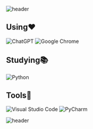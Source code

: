 ![header](https://capsule-render.vercel.app/api?type=slice&color=timeGradient&height=300&section=header&text=IlGeon&fontSize=70&fontAlign=70&fontAlignY=35&rotate=20&desc=Artificial%20Intelligence&descAlign=70&descAlignY=45)

<!--
**ilgeon0127/ilgeon0127** is a ✨ _special_ ✨ repository because its `README.md` (this file) appears on your GitHub profile.

Here are some ideas to get you started:

- 🔭 I’m currently working on ...
- 🌱 I’m currently learning ...
- 👯 I’m looking to collaborate on ...
- 🤔 I’m looking for help with ...
- 💬 Ask me about ...
- 📫 How to reach me: ...
- 😄 Pronouns: ...
- ⚡ Fun fact: ...
-->
<h2>Using♥️</h2>

![ChatGPT](https://img.shields.io/badge/chatGPT-74aa9c?style=for-the-badge&logo=openai&logoColor=white)
![Google Chrome](https://img.shields.io/badge/Google%20Chrome-4285F4?style=for-the-badge&logo=GoogleChrome&logoColor=white)

<h2>Studying📚</h2>
  
![Python](https://img.shields.io/badge/python-3670A0?style=for-the-badge&logo=python&logoColor=ffdd54)
<h2>Tools🔎</h2>

![Visual Studio Code](https://img.shields.io/badge/Visual%20Studio%20Code-0078d7.svg?style=for-the-badge&logo=visual-studio-code&logoColor=white)
![PyCharm](https://img.shields.io/badge/pycharm-143?style=for-the-badge&logo=pycharm&logoColor=black&color=black&labelColor=green)

![header](https://capsule-render.vercel.app/api?type=slice&color=timeGradient&height=300&section=footer)
